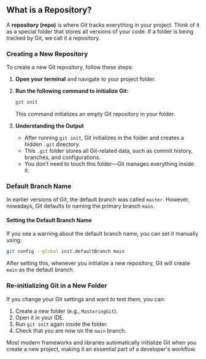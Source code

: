 ## What is a Repository?

A **repository (repo)** is where Git tracks everything in your project. Think of it as a special folder that stores all versions of your code. If a folder is being tracked by Git, we call it a repository.

### Creating a New Repository

To create a new Git repository, follow these steps:

1. **Open your terminal** and navigate to your project folder.
2. **Run the following command to initialize Git:**

   ```sh
   git init
   ```

   This command initializes an empty Git repository in your folder.

3. **Understanding the Output**
   - After running `git init`, Git initializes in the folder and creates a hidden `.git` directory.
   - This `.git` folder stores all Git-related data, such as commit history, branches, and configurations.
   - You don’t need to touch this folder—Git manages everything inside it.

### Default Branch Name

In earlier versions of Git, the default branch was called `master`. However, nowadays, Git defaults to naming the primary branch `main`.

#### Setting the Default Branch Name

If you see a warning about the default branch name, you can set it manually using:

```sh
git config --global init.defaultBranch main
```

After setting this, whenever you initialize a new repository, Git will create `main` as the default branch.

### Re-initializing Git in a New Folder

If you change your Git settings and want to test them, you can:

1. Create a new folder (e.g., `MasteringGit`).
2. Open it in your IDE.
3. Run `git init` again inside the folder.
4. Check that you are now on the `main` branch.

Most modern frameworks and libraries automatically initialize Git when you create a new project, making it an essential part of a developer's workflow.
